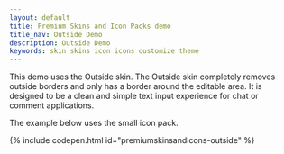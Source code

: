 ```yaml
---
layout: default
title: Premium Skins and Icon Packs demo
title_nav: Outside Demo
description: Outside Demo
keywords: skin skins icon icons customize theme
---
```


This demo uses the Outside skin. The Outside skin completely removes outside borders and only has a border around the editable area. It is designed to be a clean and simple text input experience for chat or comment applications.

The example below uses the small icon pack.

{% include codepen.html id="premiumskinsandicons-outside" %}

